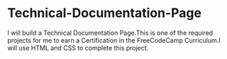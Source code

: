 # Technical-Documentation-Page
I will build a Technical Documentation Page.This is one of the required projects for me to earn a Certification in the FreeCodeCamp  Curriculum.I will use HTML and CSS to complete this project.
